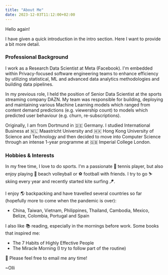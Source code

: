 ```yaml
---
title: "About Me"
date: 2023-12-03T11:12:00+02:00
---
```


Hello again! 

I have given a quick introduction in the intro section. Here I want to provide a bit more detail. 

### Professional Background
I work as a Research Data Scientist at Meta (Facebook). I'm embedded within Privacy-focused software engineering teams to enhance efficiency by utilizing statistical, ML and advanced data analytics methodologies and building data pipelines.

In my previous role, I held the position of Senior Data Scientist at the sports streaming company DAZN. My team was responsible for building, deploying and maintaining various Machine Learning models which ranged from content demand predictions (e.g. viewership count) to models which predicted user behaviour (e.g. churn, re-subscriptions). 

Originally, I am from Dortmund in 🇩🇪 Germany. I studied International Business at 🇳🇱 Maastricht University and 🇭🇰 Hong Kong University of Science and Technology and then decided to move into Computer Science through an intense 1-year programme at 🇬🇧 Imperial College London. <!-- (Why this change? Read more [here](test_link)).  -->

### Hobbies & Interests

In my free time, I love to do sports. I'm a passionate 🎾 tennis player, but also enjoy playing 🏐 beach volleyball or ⚽ football with friends. I try to go ⛷️ skiing every year and recently started kite surfing 🪁. 

I enjoy 🌎 backpacking and have travelled several countries so far (hopefully more to come when the pandemic is over):
- China, Taiwan, Vietnam, Philippines, Thailand, Cambodia, Mexico, Belize, Colombia, Portugal and Spain

I also like 📚 reading, especially in the mornings before work. Some books that inspired me:

- The 7 Habits of Highly Effective People
- The Miracle Morning (I try to follow part of the routine)

📨 Please feel free to email me any time! 

~Olli